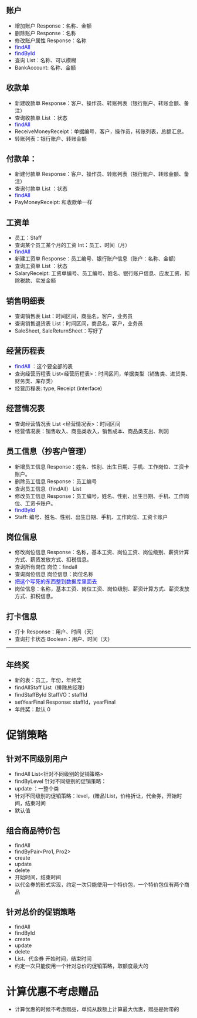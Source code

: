 
## 账户
- 增加账户 Response：名称、金额
- 删除账户 Response：名称
- 修改账户属性 Response：名称
- <font color=blue>findAll</font> 
- <font color=blue>findById</font>
- 查询 List<BankAccount>：名称、可以模糊
- BankAccount: 名称、金额

## 收款单
- 新建收款单 Response：客户、操作员、转账列表（银行账户、转账金额、备注）
- 查询收款单 List <ReceiveMoneyReceipt>：状态
- <font color=blue>findAll</font>
- ReceiveMoneyReceipt：单据编号，客户，操作员，转账列表，总额汇总。
- 转账列表：银行账户、转账金额

## 付款单：
- 新建付款单 Response：客户、操作员、转账列表（银行账户、转账金额、备注）
- 查询付款单 List <PayMoneyReceipt>：状态
- <font color=blue>findAll</font>
- PayMoneyReceipt: 和收款单一样

## 工资单
- 员工：Staff
- 查询某个员工某个月的工资 Int：员工、时间（月）
- <font color=blue>findAll</font>
- 新建工资单 Response：员工编号、银行账户信息（账户：名称、金额）
- 查询工资单 List <SalaryReceipt>：状态
- SalaryReceipt: 工资单编号、员工编号、姓名、银行账户信息、应发工资、扣除税款、实发金额

## 销售明细表
- 查询销售表 List<SaleSheet>：时间区间，商品名，客户，业务员
- 查询销售退货表 List<SaleReturnsSheet>：时间区间，商品名，客户，业务员
- SaleSheet, SaleReturnSheet：写好了

## 经营历程表
- <font color=blue>findAll</font> ：这个要全部的表
- 查询经营历程表 List<经营历程表>：时间区间，单据类型（销售类、进货类、财务类、库存类）
- 经营历程表: type, Receipt (interface)

## 经营情况表
- 查询经营情况表 List <经营情况表>：时间区间
- 经营情况表：销售收入、商品类收入，销售成本、商品类支出、利润

## 员工信息（抄客户管理）
- 新增员工信息 Response：姓名、性别、出生日期、手机、工作岗位、工资卡账户。
- 删除员工信息 Response：员工编号
- 查询员工信息（findAll） List <Staff>
- 修改员工信息 Response：员工编号，姓名、性别、出生日期、手机、工作岗位、工资卡账户。
- <font color=blue>findById</font>
- Staff: 编号、姓名、性别、出生日期、手机、工作岗位、工资卡账户

## 岗位信息
- 修改岗位信息 Response：名称，基本工资、岗位工资、岗位级别、薪资计算方式、薪资发放方式、扣税信息。
- 查询所有岗位 岗位：findall
- 查询岗位信息 岗位信息：岗位名称
- <font color=blue>把这个写死的东西整到数据库里面去</font>
- 岗位信息：名称，基本工资、岗位工资、岗位级别、薪资计算方式、薪资发放方式、扣税信息。

## 打卡信息
- 打卡 Response：用户、时间（天）
- 查询打卡状态 Boolean：用户、时间（天)

-------

## 年终奖

- 新的表：员工，年份，年终奖
- findAllStaff List<StaffVO>（排除总经理）
- findStaffById StaffVO：staffId
- setYearFinal Response: staffId，yearFinal
- 年终奖：默认 0

# 促销策略
## 针对不同级别用户

- findAll List<针对不同级别的促销策略>
- findByLevel 针对不同级别的促销策略：
- update ：一整个类
- 针对不同级别的促销策略：level，(赠品)List<ProductInfoVO>，价格折让，代金券，开始时间，结束时间
- 默认值

## 组合商品特价包

- findAll 
- findByPair<Pro1, Pro2>
- create
- update
- delete
- 开始时间，结束时间
- 以代金券的形式实现，约定一次只能使用一个特价包，一个特价包仅有两个商品

## 针对总价的促销策略

- findAll
- findById
- create
- update
- delete
- List<ProductInfoVO>、代金券 开始时间，结束时间
- 约定一次只能使用一个针对总价的促销策略，取额度最大的

# 计算优惠不考虑赠品
- 计算优惠的时候不考虑赠品，单纯从数额上计算最大优惠，赠品是附带的

